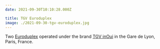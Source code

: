 ```yaml
---
date: 2021-09-30T10:10:28.000Z

title: TGV Euroduplex
image: ./2021-09-30-tgv-euroduplex.jpg
---
```


Two [Euroduplex](https://en.wikipedia.org/wiki/Euroduplex) operated under the brand [TGV inOui](https://en.wikipedia.org/wiki/TGV_inOui) in the Gare de Lyon, Paris, France.
